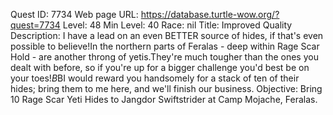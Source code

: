 Quest ID: 7734
Web page URL: https://database.turtle-wow.org/?quest=7734
Level: 48
Min Level: 40
Race: nil
Title: Improved Quality
Description: I have a lead on an even BETTER source of hides, if that's even possible to believe!In the northern parts of Feralas - deep within Rage Scar Hold - are another throng of yetis.They're much tougher than the ones you dealt with before, so if you're up for a bigger challenge you'd best be on your toes!$B$BI would reward you handsomely for a stack of ten of their hides; bring them to me here, and we'll finish our business.
Objective: Bring 10 Rage Scar Yeti Hides to Jangdor Swiftstrider at Camp Mojache, Feralas.
